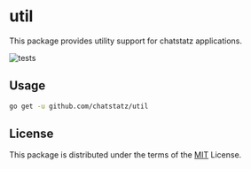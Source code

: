 # util

This package provides utility support for chatstatz applications.

![tests](https://github.com/chatstatz/util/workflows/tests/badge.svg)

## Usage

```bash
go get -u github.com/chatstatz/util
```

## License

This package is distributed under the terms of the [MIT](LICENSE) License.

